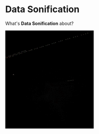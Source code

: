 # Data Sonification

What's **Data Sonification** about?


<img src="./assets/gif/gigio.gif" alt="gigio" />

<!-- <iframe src="./assets/img/flowers.html"
    sandbox="allow-same-origin allow-scripts"
    width="100%"
    height="500"
    scrolling="no"
    seamless="seamless"
    frameborder="0">
</iframe> -->